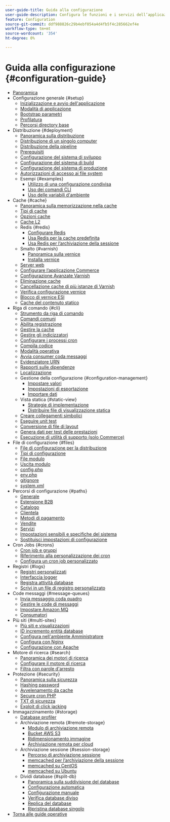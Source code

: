 ```yaml
---
user-guide-title: Guida alla configurazione
user-guide-description: Configura le funzioni e i servizi dell’applicazione Adobe Commerce.
feature: Configuration
source-git-commit: ddf988826c29b4ebf054a4d4fb5f4c285662ef4e
workflow-type: tm+mt
source-wordcount: '354'
ht-degree: 0%

---
```



# Guida alla configurazione {#configuration-guide}

+ [Panoramica](overview.md)
+ Configurazione generale {#setup}
   + [Inizializzazione e avvio dell&#39;applicazione](bootstrap/initialization.md)
   + [Modalità di applicazione](bootstrap/application-modes.md)
   + [Bootstrap parametri](bootstrap/set-parameters.md)
   + [Profilatura](bootstrap/mage-profiler.md)
   + [Percorsi directory base](bootstrap/mage-directory.md)
+ Distribuzione {#deployment}
   + [Panoramica sulla distribuzione](deployment/overview.md)
   + [Distribuzione di un singolo computer](deployment/single-machine.md)
   + [Distribuzione della pipeline](deployment/technical-details.md)
   + [Prerequisiti](deployment/prerequisites.md)
   + [Configurazione del sistema di sviluppo](deployment/development-system.md)
   + [Configurazione del sistema di build](deployment/build-system.md)
   + [Configurazione del sistema di produzione](deployment/production-system.md)
   + [Autorizzazioni di accesso ai file system](deployment/file-system-permissions.md)
   + Esempi {#examples}
      + [Utilizzo di una configurazione condivisa](deployment/example-shared-configuration.md)
      + [Uso dei comandi CLI](deployment/example-using-cli.md)
      + [Uso delle variabili d&#39;ambiente](deployment/example-environment-variables.md)
+ Cache {#cache}
   + [Panoramica sulla memorizzazione nella cache](cache/caching-overview.md)
   + [Tipi di cache](cache/cache-types.md)
   + [Opzioni cache](cache/cache-options.md)
   + [Cache L2](cache/level-two-cache.md)
   + Redis {#redis}
      + [Configurare Redis](cache/config-redis.md)
      + [Usa Redis per la cache predefinita](cache/redis-pg-cache.md)
      + [Usa Redis per l’archiviazione della sessione](cache/redis-session.md)
   + Smalto {#varnish}
      + [Panoramica sulla vernice](cache/config-varnish.md)
      + [Installa vernice](cache/config-varnish-install.md)
   + [Server web](cache/config-varnish-server.md)
   + [Configurare l’applicazione Commerce](cache/configure-varnish-commerce.md)
   + [Configurazione Avanzate Varnish](cache/config-varnish-advanced.md)
   + [Eliminazione cache](cache/use-varnish-cache.md)
   + [Cancellazione cache di più istanze di Varnish](cache/use-multiple-varnish-cache.md)
   + [Verifica configurazione vernice](cache/config-varnish-final.md)
   + [Blocco di vernice ESI](cache/use-varnish-esi.md)
   + [Cache del contenuto statico](cache/static-content-signing.md)
+ Riga di comando {#cli}
   + [Strumento da riga di comando](cli/config-cli.md)
   + [Comandi comuni](cli/common-cli-commands.md)
   + [Abilita registrazione](cli/enable-logging.md)
   + [Gestire la cache](cli/manage-cache.md)
   + [Gestire gli indicizzatori](cli/manage-indexers.md)
   + [Configurare i processi cron](cli/configure-cron-jobs.md)
   + [Compila codice](cli/code-compiler.md)
   + [Modalità operativa](cli/set-mode.md)
   + [Avvia consumer coda messaggi](cli/start-message-queues.md)
   + [Evidenziatore URN](cli/urn-highlighter.md)
   + [Rapporti sulle dipendenze](cli/dependency-reports.md)
   + [Localizzazione](cli/localization.md)
   + Gestione della configurazione {#configuration-management}
      + [Impostare valori](cli/set-configuration-values.md)
      + [Impostazioni di esportazione](cli/export-configuration.md)
      + [Importare dati](cli/import-configuration.md)
   + Vista statica {#static-view}
      + [Strategie di implementazione](cli/static-view-file-strategy.md)
      + [Distribuire file di visualizzazione statica](cli/static-view-file-deployment.md)
   + [Creare collegamenti simbolici](cli/create-symlinks.md)
   + [Eseguire unit test](cli/unit-tests.md)
   + [Conversione di file di layout](cli/convert-layout-files.md)
   + [Genera dati per test delle prestazioni](cli/generate-data.md)
   + [Esecuzione di utilità di supporto (solo Commerce)](cli/run-support-utilities.md)
+ File di configurazione {#files}
   + [File di configurazione per la distribuzione](reference/deployment-files.md)
   + [Tipi di configurazione](reference/config-create-types.md)
   + [File modulo](reference/module-files.md)
   + [Uscita modulo](reference/disable-module-output.md)
   + [config.php](reference/config-reference-configphp.md)
   + [env.php](reference/config-reference-envphp.md)
   + [gitignore](reference/config-reference-gitignore.md)
   + [system.xml](reference/config-reference-systemxml.md)
+ Percorsi di configurazione {#paths}
   + [Generale](reference/config-reference-general.md)
   + [Estensione B2B](reference/config-reference-b2b.md)
   + [Catalogo](reference/config-reference-catalog.md)
   + [Clientela](reference/config-reference-customers.md)
   + [Metodi di pagamento](reference/config-reference-payment.md)
   + [Vendite](reference/config-reference-sales.md)
   + [Servizi](reference/config-reference-services.md)
   + [Impostazioni sensibili e specifiche del sistema](reference/config-reference-sens.md)
   + [Sostituisci impostazioni di configurazione](reference/override-config-settings.md)
+ Cron Jobs {#crons}
   + [Cron job e gruppi](cron/custom-cron.md)
   + [Riferimento alla personalizzazione dei cron](cron/custom-cron-reference.md)
   + [Configura un cron job personalizzato](cron/custom-cron-tutorial.md)
+ Registri {#logs}
   + [Registri personalizzati](logs/custom-logging.md)
   + [Interfaccia logger](logs/logger-interface.md)
   + [Registra attività database](logs/database-activity.md)
   + [Scrivi in un file di registro personalizzato](logs/custom-log-files.md)
+ Code messaggi {#message-queues}
   + [Invia messaggio coda quadro](queues/message-queue-framework.md)
   + [Gestire le code di messaggi](queues/manage-message-queues.md)
   + [Impostare Amazon MQ](queues/aws-mq.md)
   + [Consumatori](queues/consumers.md)
+ Più siti {#multi-sites}
   + [Più siti e visualizzazioni](multi-sites/ms-overview.md)
   + [ID incremento entità database](multi-sites/change-increment-id.md)
   + [Configura nell&#39;ambiente Amministratore](multi-sites/ms-admin.md)
   + [Configura con Nginx](multi-sites/ms-nginx.md)
   + [Configurazione con Apache](multi-sites/ms-apache.md)
+ Motore di ricerca {#search}
   + [Panoramica dei motori di ricerca](search/overview-search.md)
   + [Configurare il motore di ricerca](search/configure-search-engine.md)
   + [Filtra con parole d&#39;arresto](search/search-stopwords.md)
+ Protezione {#security}
   + [Panoramica sulla sicurezza](security/overview.md)
   + [Hashing password](security/password-hashing.md)
   + [Avvelenamento da cache](security/cache-poisoning.md)
   + [Secure cron PHP](security/secure-cron-php.md)
   + [TXT di sicurezza](security/security-txt.md)
   + [Exploit di click jacking](security/xframe-options.md)
+ Immagazzinamento {#storage}
   + [Database profiler](storage/db-profiler.md)
   + Archiviazione remota {#remote-storage}
      + [Modulo di archiviazione remota](remote-storage/remote-storage.md)
      + [Bucket AWS S3](remote-storage/remote-storage-aws-s3.md)
      + [Ridimensionamento immagine](remote-storage/remote-storage-image-resize.md)
      + [Archiviazione remota per cloud](remote-storage/cloud-support.md)
   + Archiviazione sessione {#session-storage}
      + [Percorso di archiviazione sessione](storage/sessions.md)
      + [memcached per l’archiviazione della sessione](storage/memcached.md)
      + [memcached su CentOS](storage/memcache-centos.md)
      + [memcached su Ubuntu](storage/memcache-ubuntu.md)
   + Dividi database {#split-db}
      + [Panoramica sulla suddivisione del database](storage/multi-master.md)
      + [Configurazione automatica](storage/multi-master-masterdb.md)
      + [Configurazione manuale](storage/multi-master-manual.md)
      + [Verifica database diviso](storage/multi-master-verify.md)
      + [Replica del database](storage/multi-master-replication.md)
      + [Ripristina database singolo](storage/revert-split-database.md)
+ [Torna alle guide operative](https://experienceleague.adobe.com/docs/commerce-operations/operational-guides/home.html)